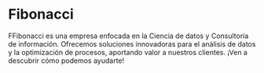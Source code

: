 # Fibonacci
FFibonacci es una empresa enfocada en la Ciencia de datos y Consultoría de información. Ofrecemos soluciones innovadoras para el análisis de datos y la optimización de procesos, aportando valor a nuestros clientes. ¡Ven a descubrir cómo podemos ayudarte!

